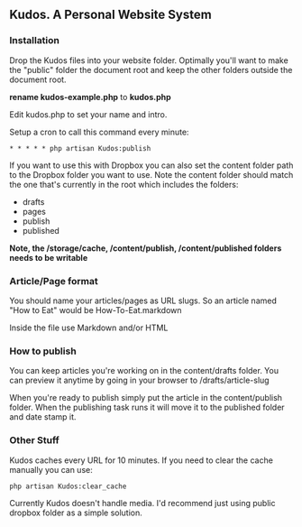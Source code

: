 ## Kudos. A Personal Website System

### Installation

Drop the Kudos files into your website folder. Optimally you'll want to make the "public" folder the document root and keep the other folders outside the document root. 

**rename kudos-example.php** to **kudos.php**

Edit kudos.php to set your name and intro. 

Setup a cron to call this command every minute:

    * * * * * php artisan Kudos:publish

If you want to use this with Dropbox you can also set the content folder path to the Dropbox folder you want to use. Note the content folder should match the one that's currently in the root which includes the folders:

* drafts
* pages
* publish
* published

__Note, the /storage/cache, /content/publish, /content/published folders needs to be writable__

### Article/Page format

You should name your articles/pages as URL slugs. So an article named "How to Eat" would be How-To-Eat.markdown

Inside the file use Markdown and/or HTML

### How to publish

You can keep articles you're working on in the content/drafts folder. You can preview it anytime by going in your browser to /drafts/article-slug

When you're ready to publish simply put the article in the content/publish folder. When the publishing task runs it will move it to the published folder and date stamp it.

### Other Stuff

Kudos caches every URL for 10 minutes. If you need to clear the cache manually you can use:

    php artisan Kudos:clear_cache

Currently Kudos doesn't handle media. I'd recommend just using public dropbox folder as a simple solution.